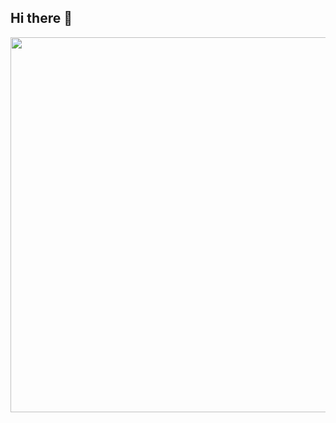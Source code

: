 ## Hi there 👋
<div id="header" align="center">
  <img src="[https://media.giphy.com/media/l0K4jDs7BvA3M8QOQ/giphy.gif?cid=790b7611s4w6ecf61sfmsjp5d2qfkoedty3t6mwojtkiz3sz&ep=v1_gifs_search&rid=giphy.gif&ct=g](https://media.giphy.com/media/4W5DaZJ60BCyDnzRD7/giphy.gif?cid=ecf05e47oo9xdzhmqfqokphlhuxfgv5hfhw3r323su7igdxn&ep=v1_gifs_search&rid=giphy.gif&ct=g)" width="600"/>
</div>
<!--
**Hdodjdbeh/Hdodjdbeh** is a ✨ _special_ ✨ repository because its `README.md` (this file) appears on your GitHub profile.

Here are some ideas to get you started:

- 🔭 I’m currently working on ...
- 🌱 I’m currently learning ...
- 👯 I’m looking to collaborate on ...
- 🤔 I’m looking for help with ...
- 💬 Ask me about ...
- 📫 How to reach me: ...
- 😄 Pronouns: ...
- ⚡ Fun fact: ...
-->
